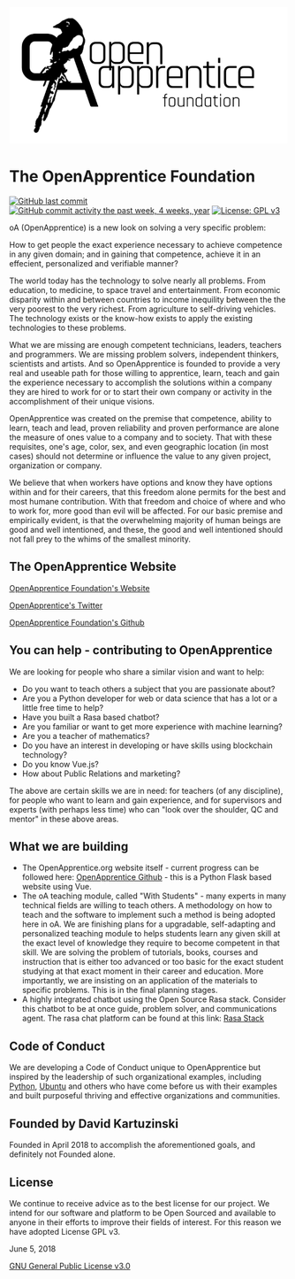 ![OpenApprenticeFoundationLogo](/images/openapprentice-foundation-logo.png)


# The OpenApprentice Foundation
[![GitHub last commit](https://img.shields.io/github/last-commit/OpenApprenticeFoundation/openapprentice-website.svg)](https://github.com/OpenApprenticeFoundation/openapprentice-website/commits/master)
[![GitHub commit activity the past week, 4 weeks, year](https://img.shields.io/github/commit-activity/w/OpenApprenticeFoundation/openapprentice-website.svg)](https://github.com/OpenApprenticeFoundation/openapprentice-website/commits/master)
[![License: GPL v3](https://img.shields.io/badge/License-GPL%20v3-blue.svg)](https://www.gnu.org/licenses/gpl-3.0)

oA (OpenApprentice) is a new look on solving a very specific problem:

How to get people the exact experience necessary to achieve competence in any given domain; and in gaining that competence, achieve it in an effecient, personalized and verifiable manner?

The world today has the technology to solve nearly all problems.  From education, to medicine, to space travel and entertainment. From economic disparity within and between countries to income inequility between the the very poorest to the very richest. From agriculture to self-driving vehicles.  The technology exists or the know-how exists to apply the existing technologies to these problems.

What we are missing are enough competent technicians, leaders, teachers and programmers. We are missing problem solvers, independent thinkers, scientists and artists. And so OpenApprentice is founded to provide a very real and useable path for those willing to apprentice, learn, teach and gain the experience necessary to accomplish the solutions within a company they are hired to work for or to start their own company or activity in the accomplishment of their unique visions.

OpenApprentice was created on the premise that competence, ability to learn, teach and lead, proven reliability and proven performance are alone the measure of ones value to a company and to society. That with these requisites, one's age, color, sex, and even geographic location (in most cases) should not determine or influence the value to any given project, organization or company.

We believe that when workers have options and know they have options within and for their careers, that this freedom alone permits for the best and most humane contribution. With that freedom and choice of where and who to work for, more good than evil will be affected. For our basic premise and empirically evident, is that the overwhelming majority of human beings are good and well intentioned, and these, the good and well intentioned should not fall prey to the whims of the smallest minority.


## The OpenApprentice Website

[OpenApprentice Foundation's Website](https://www.openapprentice.org)

[OpenApprentice's Twitter](https://twitter.com/open_apprentice)

[OpenApprentice Foundation's Github](https://github.com/OpenApprenticeFoundation)


## You can help - contributing to OpenApprentice

We are looking for people who share a similar vision and want to help:

+ Do you want to teach others a subject that you are passionate about?
+ Are you a Python developer for web or data science that has a lot or a little free time to help?
+ Have you built a Rasa based chatbot?
+ Are you familiar or want to get more experience with machine learning?
+ Are you a teacher of mathematics?
+ Do you have an interest in developing or have skills using blockchain technology?
+ Do you know Vue.js?
+ How about Public Relations and marketing?

The above are certain skills we are in need: for teachers (of any discipline), for people who want to learn and gain experience, and for supervisors and experts (with perhaps less time) who can "look over the shoulder, QC and mentor" in these above areas.


## What we are building

+ The OpenApprentice.org website itself - current progress can be followed here: [OpenApprentice Github](https://github.com/OpenApprenticeFoundation/openapprentice-website) - this is a Python Flask based website using Vue.
+ The oA teaching module, called "With Students" - many experts in many technical fields are willing to teach others. A methodology on how to teach and the software to implement such a method is being adopted here in oA. We are finishing plans for a upgradable, self-adapting and personalized teaching module to helps students learn any given skill at the exact level of knowledge they require to become competent in that skill. We are solving the problem of tutorials, books, courses and instruction that is either too advanced or too basic for the exact student studying at that exact moment in their career and education. More importantly, we are insisting on an application of the materials to specific problems. This is in the final planning stages.
+ A highly integrated chatbot using the Open Source Rasa stack. Consider this chatbot to be at once guide, problem solver, and communications agent.  The rasa chat platform can be found at this link: [Rasa Stack](https://rasa.com/products/rasa-stack/)


## Code of Conduct

We are developing a Code of Conduct unique to OpenApprentice but inspired by the leadership of such organizational examples, including [Python](https://www.python.org/psf/codeofconduct/), [Ubuntu](https://www.ubuntu.com/community/code-of-conduct) and others who have come before us with their examples and built purposeful thriving and effective organizations and communities.


## Founded by David Kartuzinski

Founded in April 2018 to accomplish the aforementioned goals, and definitely not Founded alone.


## License

We continue to receive advice as to the best license for our project. We intend for our software and platform to be Open Sourced and available to anyone in their efforts to improve their fields of interest. For this reason we have adopted License GPL v3.

June 5, 2018

[GNU General Public License v3.0](https://github.com/OpenApprenticeFoundation/openapprentice-website/blob/master/LICENSE)










